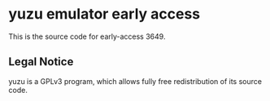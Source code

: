yuzu emulator early access
=============

This is the source code for early-access 3649.

## Legal Notice

yuzu is a GPLv3 program, which allows fully free redistribution of its source code.
